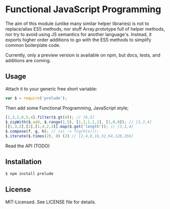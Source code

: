 # Functional JavaScript Programming
The aim of this module (unlike many similar helper libraries) is not to replace/alias ES5 methods,
nor stuff Array.prototype full of helper methods, nor try to avoid using JS semantics for another language's.
Instead, it exports higher order additions to go with the ES5 methods to simplify common boilerplate code.

Currently, only a preview version is available on npm, but docs, tests, and additions are coming.

## Usage
Attach it to your generic free short variable:

````javascript
var $ = require('prelude');
````

Then add some Functional Programming, JavaScript style;

```javascript
[1,3,2,6,5,4].filter($.gt(4)); // [6,5]
$.zipWith($.add, $.range(1,5), [1,1,1,1,1], [1,0,0]); // [3,3,4]
[[1,3,2],[2],[1,4,2,3]].map($.get('length')); // [3,1,4]
$.compose(f, g, h); // (x) -> f(g(h(x)));
$.iterate($.times(2), 8) (2) // [2,4,8,16,32,64,128,256]
````

Read the API (TODO)

## Installation

````bash
$ npm install prelude
````

## License
MIT-Licensed. See LICENSE file for details.
